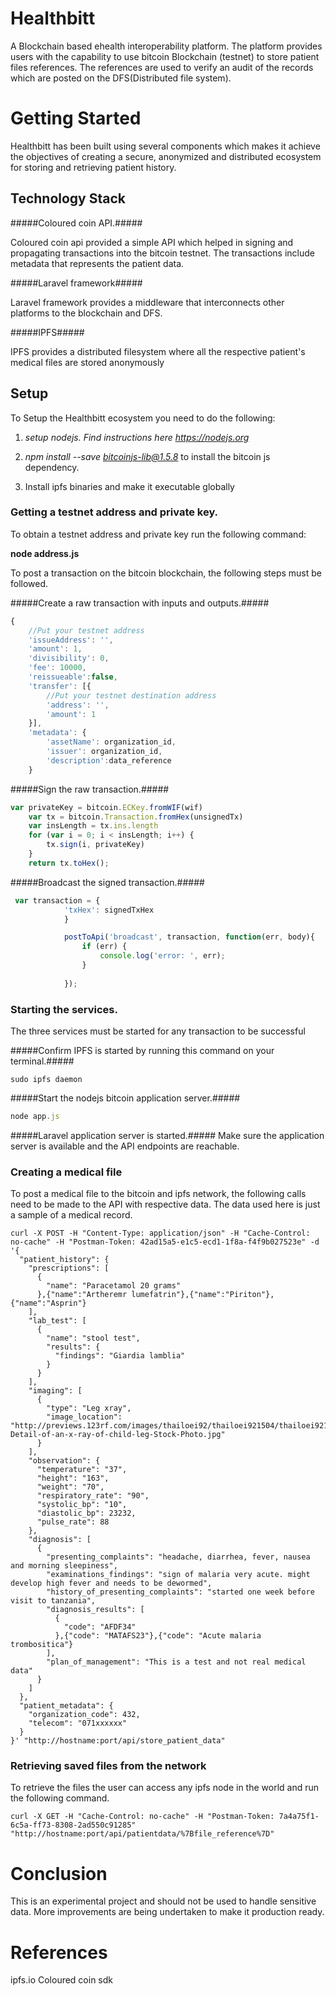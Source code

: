 # Healthbitt
A Blockchain based ehealth interoperability platform. The platform provides users with the capability to use bitcoin Blockchain (testnet) 
to store patient files references. The references are used to verify an audit of the records which are posted on the DFS(Distributed file system).

# Getting Started
Healthbitt has been built using several components which makes it achieve the objectives of creating a secure, anonymized and distributed ecosystem
for storing and retrieving patient history.
## Technology Stack

#####Coloured coin API.#####
 
Coloured coin api provided a simple API which helped in signing and propagating transactions into the bitcoin testnet. The transactions
include metadata that represents the patient data.

#####Laravel framework#####

Laravel framework provides a middleware that interconnects other platforms to the blockchain and DFS.

#####IPFS#####

 IPFS provides a distributed filesystem where all the respective patient's medical files are stored anonymously

## Setup

 To Setup the Healthbitt ecosystem you need to do the following:
 
 
 1. *setup nodejs. Find instructions here https://nodejs.org*

 2. *npm install --save bitcoinjs-lib@1.5.8* to install the bitcoin js dependency.

 3. Install ipfs binaries and make it executable globally



### Getting a testnet address and private key.
To obtain a testnet address and private key run the following command:

**node address.js**


To post a transaction on the bitcoin blockchain, the following steps must be followed.
 
#####Create a raw transaction with inputs and outputs.#####

```javascript 
{
    //Put your testnet address
    'issueAddress': '',
    'amount': 1,
    'divisibility': 0,
    'fee': 10000,
    'reissueable':false,
    'transfer': [{
        //Put your testnet destination address
    	'address': '',
    	'amount': 1
    }],
    'metadata': {
        'assetName': organization_id,
        'issuer': organization_id,
        'description':data_reference 
    }
```

#####Sign the raw transaction.#####

```javascript 
var privateKey = bitcoin.ECKey.fromWIF(wif)
    var tx = bitcoin.Transaction.fromHex(unsignedTx)
    var insLength = tx.ins.length
    for (var i = 0; i < insLength; i++) {
        tx.sign(i, privateKey)
    }
    return tx.toHex();
```

#####Broadcast the signed transaction.#####

```javascript
 var transaction = {
		    'txHex': signedTxHex
			}

			postToApi('broadcast', transaction, function(err, body){
			    if (err) {
			        console.log('error: ', err);
			    }
			
			});
```

### Starting the services.

The three services must be started for any transaction to be successful

#####Confirm IPFS is started by running this command on your terminal.#####


```
sudo ipfs daemon
```
  
#####Start the nodejs bitcoin application server.#####
```javascript 
node app.js
```

#####Laravel application server is started.#####
  Make sure the application server is available and the API endpoints are reachable.


### Creating a medical file
To post a medical file to the bitcoin and ipfs network, the following calls need to be made to the API with respective data. The data used here is just a 
sample of a medical record.

```
curl -X POST -H "Content-Type: application/json" -H "Cache-Control: no-cache" -H "Postman-Token: 42ad15a5-e1c5-ecd1-1f8a-f4f9b027523e" -d '{
  "patient_history": {
    "prescriptions": [
      {
        "name": "Paracetamol 20 grams"
      },{"name":"Artheremr lumefatrin"},{"name":"Piriton"},{"name":"Asprin"}
    ],
    "lab_test": [
      {
        "name": "stool test",
        "results": {
          "findings": "Giardia lamblia"
        }
      }
    ],
    "imaging": [
      {
        "type": "Leg xray",
        "image_location": "http://previews.123rf.com/images/thailoei92/thailoei921504/thailoei92150400096/39098986-Detail-of-an-x-ray-of-child-leg-Stock-Photo.jpg"
      }
    ],
    "observation": {
      "temperature": "37",
      "height": "163",
      "weight": "70",
      "respiratory_rate": "90",
      "systolic_bp": "10",
      "diastolic_bp": 23232,
      "pulse_rate": 88
    },
    "diagnosis": [
      {
        "presenting_complaints": "headache, diarrhea, fever, nausea and morning sleepiness",
        "examinations_findings": "sign of malaria very acute. might develop high fever and needs to be dewormed",
        "history_of_presenting_complaints": "started one week before visit to tanzania",
        "diagnosis_results": [
          {
            "code": "AFDF34"
          },{"code": "MATAFS23"},{"code": "Acute malaria trombositica"}
        ],
        "plan_of_management": "This is a test and not real medical data"
      }
    ]
  },
  "patient_metadata": {
    "organization_code": 432,
    "telecom": "071xxxxxx"
  }
}' "http://hostname:port/api/store_patient_data"
```

### Retrieving saved files from the network

To retrieve the files the user can access any ipfs node in the world and run the following command.

```
curl -X GET -H "Cache-Control: no-cache" -H "Postman-Token: 7a4a75f1-6c5a-ff73-8308-2ad550c91285" "http://hostname:port/api/patientdata/%7Bfile_reference%7D"

```

# Conclusion
This is an experimental project and should not be used to handle sensitive data. More improvements are being undertaken to make it production ready.

# References
ipfs.io
Coloured coin sdk